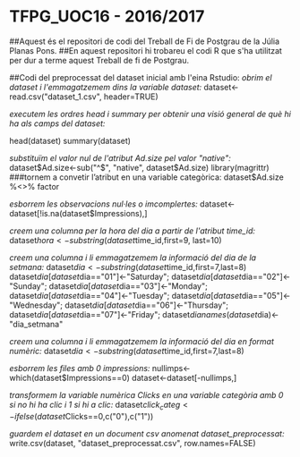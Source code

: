 # TFPG_UOC16 - 2016/2017
##Aquest és el repositori de codi del Treball de Fi de Postgrau de la Júlia Planas Pons.
##En aquest repositori hi trobareu el codi R que s'ha utilitzat per dur a terme aquest Treball de fi de Postgrau.

##Codi del preprocessat del dataset inicial amb l'eina Rstudio:
_obrim el dataset i l'emmagatzemem dins la variable dataset:_
dataset<-read.csv("dataset_1.csv", header=TRUE)

_executem les ordres head i summary per obtenir una visió general de què hi ha als camps del dataset:_

head(dataset)
summary(dataset)

_substituïm el valor nul de l'atribut Ad.size pel valor "native":_
dataset$Ad.size<-sub("^$", "native", dataset$Ad.size)
library(magrittr)
###tornem a convetir l’atribut en una variable categòrica:
dataset$Ad.size %<>% factor

_esborrem les observacions nul·les o imcomplertes:_
dataset<-dataset[!is.na(dataset$Impressions),]

_creem una columna per la hora del dia a partir de l'atribut time_id:_
dataset$hora<- substring(dataset$time_id,first=9, last=10)

_creem una columna i li emmagatzemem la informació del dia de la setmana:_
dataset$dia<-substring(dataset$time_id,first=7,last=8)
dataset$dia[dataset$dia=="01"]<-"Saturday";
dataset$dia[dataset$dia=="02"]<-"Sunday";
dataset$dia[dataset$dia=="03"]<-"Monday";
dataset$dia[dataset$dia=="04"]<-"Tuesday";
dataset$dia[dataset$dia=="05"]<-"Wednesday";
dataset$dia[dataset$dia=="06"]<-"Thursday";
dataset$dia[dataset$dia=="07"]<-"Friday";
dataset$dia %<>% factor
names(dataset$dia)<-"dia_setmana"

_creem una columna i li emmagatzemem la informació del dia en format numèric:_
dataset$dia<-substring(dataset$time_id,first=7,last=8)

_esborrem les files amb 0 impressions:_
nullimps<-which(dataset$Impressions==0)
dataset<-dataset[-nullimps,]

_transformem la variable numèrica Clicks en una variable categòria amb 0 si no hi ha clic i 1 si hi a clic:_
dataset$click_categ<-ifelse(dataset$Clicks==0,c("0"),c("1"))

_guardem el dataset en un document csv anomenat dataset_preprocessat:_
write.csv(dataset, "dataset_preprocessat.csv", row.names=FALSE)
